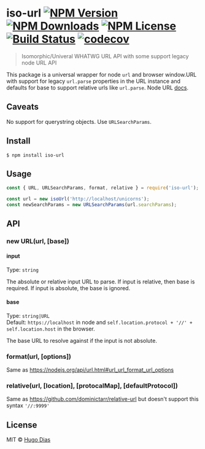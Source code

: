 # iso-url [![NPM Version](https://img.shields.io/npm/v/iso-url.svg)](https://www.npmjs.com/package/iso-url) [![NPM Downloads](https://img.shields.io/npm/dt/iso-url.svg)](https://www.npmjs.com/package/iso-url) [![NPM License](https://img.shields.io/npm/l/iso-url.svg)](https://www.npmjs.com/package/iso-url) [![Build Status](https://travis-ci.org/hugomrdias/iso-url.svg?branch=master)](https://travis-ci.org/hugomrdias/iso-url) [![codecov](https://codecov.io/gh/hugomrdias/iso-url/badge.svg?branch=master)](https://codecov.io/gh/hugomrdias/iso-url?branch=master)

> Isomorphic/Univeral WHATWG URL API with some support legacy node URL API

This package is a universal wrapper for node `url` and browser window.URL with support for legacy `url.parse` properties in the URL instance and defaults for base to support relative urls like `url.parse`. Node URL [docs](https://nodejs.org/docs/latest-v10.x/api/url.html#url_the_whatwg_url_api).

## Caveats

No support for querystring objects. Use `URLSearchParams`.

## Install

```
$ npm install iso-url
```

## Usage

```js
const { URL, URLSearchParams, format, relative } = require('iso-url');

const url = new isoUrl('http://localhost/unicorns');
const newSearchParams = new URLSearchParams(url.searchParams);
```

## API

### new URL(url, [base])

#### input

Type: `string`

The absolute or relative input URL to parse. If input is relative, then base is required. If input is absolute, the base is ignored.

#### base

Type: `string|URL`  
Default: `https://localhost` in node and `self.location.protocol + '//' + self.location.host` in the browser.

The base URL to resolve against if the input is not absolute.

### format(url, [options])

Same as https://nodejs.org/api/url.html#url_url_format_url_options

### relative(url, [location], [protocalMap], [defaultProtocol])

Same as https://github.com/dominictarr/relative-url but doesn't support this syntax `'//:9999'`

## License

MIT © [Hugo Dias](http://hugodias.me)
